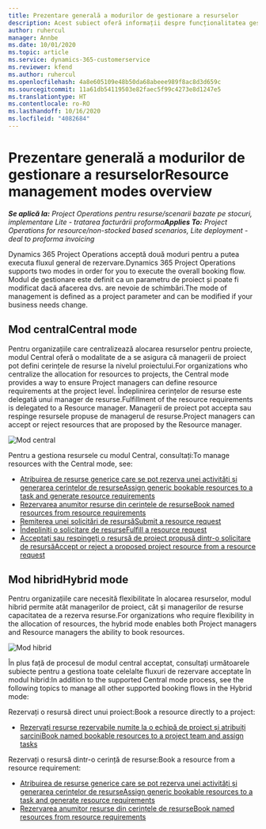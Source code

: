 ```yaml
---
title: Prezentare generală a modurilor de gestionare a resurselor
description: Acest subiect oferă informații despre funcționalitatea gestionării resurselor în Dynamics 365 Project Operations.
author: ruhercul
manager: Annbe
ms.date: 10/01/2020
ms.topic: article
ms.service: dynamics-365-customerservice
ms.reviewer: kfend
ms.author: ruhercul
ms.openlocfilehash: 4a8e605109e48b50da68abeee989f8ac8d3d659c
ms.sourcegitcommit: 11a61db54119503e82faec5f99c4273e8d1247e5
ms.translationtype: HT
ms.contentlocale: ro-RO
ms.lasthandoff: 10/16/2020
ms.locfileid: "4082684"
---
```

# <a name="resource-management-modes-overview"></a><span data-ttu-id="e0bcf-103">Prezentare generală a modurilor de gestionare a resurselor</span><span class="sxs-lookup"><span data-stu-id="e0bcf-103">Resource management modes overview</span></span>

<span data-ttu-id="e0bcf-104">_**Se aplică la:** Project Operations pentru resurse/scenarii bazate pe stocuri, implementare Lite - tratarea facturării proforma_</span><span class="sxs-lookup"><span data-stu-id="e0bcf-104">_**Applies To:** Project Operations for resource/non-stocked based scenarios, Lite deployment - deal to proforma invoicing_</span></span>


<span data-ttu-id="e0bcf-105">Dynamics 365 Project Operations acceptă două moduri pentru a putea executa fluxul general de rezervare.</span><span class="sxs-lookup"><span data-stu-id="e0bcf-105">Dynamics 365 Project Operations supports two modes in order for you to execute the overall booking flow.</span></span> <span data-ttu-id="e0bcf-106">Modul de gestionare este definit ca un parametru de proiect și poate fi modificat dacă afacerea dvs. are nevoie de schimbări.</span><span class="sxs-lookup"><span data-stu-id="e0bcf-106">The mode of management is defined as a project parameter and can be modified if your business needs change.</span></span>    

## <a name="central-mode"></a><span data-ttu-id="e0bcf-107">Mod central</span><span class="sxs-lookup"><span data-stu-id="e0bcf-107">Central mode</span></span>
<span data-ttu-id="e0bcf-108">Pentru organizațiile care centralizează alocarea resurselor pentru proiecte, modul Central oferă o modalitate de a se asigura că managerii de proiect pot defini cerințele de resurse la nivelul proiectului.</span><span class="sxs-lookup"><span data-stu-id="e0bcf-108">For organizations who centralize the allocation for resources to projects, the Central mode provides a way to ensure Project managers can define resource requirements at the project level.</span></span> <span data-ttu-id="e0bcf-109">Îndeplinirea cerințelor de resurse este delegată unui manager de resurse.</span><span class="sxs-lookup"><span data-stu-id="e0bcf-109">Fulfillment of the resource requirements is delegated to a Resource manager.</span></span> <span data-ttu-id="e0bcf-110">Managerii de proiect pot accepta sau respinge resursele propuse de managerul de resurse.</span><span class="sxs-lookup"><span data-stu-id="e0bcf-110">Project managers can accept or reject resources that are proposed by the Resource manager.</span></span>

![Mod central](./media/resource-management-central.png)

<span data-ttu-id="e0bcf-112">Pentru a gestiona resursele cu modul Central, consultați:</span><span class="sxs-lookup"><span data-stu-id="e0bcf-112">To manage resources with the Central mode, see:</span></span>

- [<span data-ttu-id="e0bcf-113">Atribuirea de resurse generice care se pot rezerva unei activități și generarea cerințelor de resurse</span><span class="sxs-lookup"><span data-stu-id="e0bcf-113">Assign generic bookable resources to a task and generate resource requirements</span></span>](https://docs.microsoft.com/dynamics365/project-service/assign-generic-bookable-resource)
- [<span data-ttu-id="e0bcf-114">Rezervarea anumitor resurse din cerințele de resurse</span><span class="sxs-lookup"><span data-stu-id="e0bcf-114">Book named resources from resource requirements</span></span>](https://docs.microsoft.com/dynamics365/project-service/book-named-resource)
- [<span data-ttu-id="e0bcf-115">Remiterea unei solicitări de resursă</span><span class="sxs-lookup"><span data-stu-id="e0bcf-115">Submit a resource request</span></span>](https://docs.microsoft.com/dynamics365/project-service/submit-resource-request)
- [<span data-ttu-id="e0bcf-116">Îndepliniți o solicitare de resurse</span><span class="sxs-lookup"><span data-stu-id="e0bcf-116">Fulfill a resource request</span></span>](https://docs.microsoft.com/dynamics365/project-service/resource-management-fulfill-requests)
- [<span data-ttu-id="e0bcf-117">Acceptați sau respingeți o resursă de proiect propusă dintr-o solicitare de resursă</span><span class="sxs-lookup"><span data-stu-id="e0bcf-117">Accept or reject a proposed project resource from a resource request</span></span>](https://docs.microsoft.com/dynamics365/project-service/accept-reject-proposed-resource)

## <a name="hybrid-mode"></a><span data-ttu-id="e0bcf-118">Mod hibrid</span><span class="sxs-lookup"><span data-stu-id="e0bcf-118">Hybrid mode</span></span>
<span data-ttu-id="e0bcf-119">Pentru organizațiile care necesită flexibilitate în alocarea resurselor, modul hibrid permite atât managerilor de proiect, cât și managerilor de resurse capacitatea de a rezerva resurse.</span><span class="sxs-lookup"><span data-stu-id="e0bcf-119">For organizations who require flexibility in the allocation of resources, the hybrid mode enables both Project managers and Resource managers the ability to book resources.</span></span>

![Mod hibrid](./media/resource-management-hybrid.png)

<span data-ttu-id="e0bcf-121">În plus față de procesul de modul central acceptat, consultați următoarele subiecte pentru a gestiona toate celelalte fluxuri de rezervare acceptate în modul hibrid:</span><span class="sxs-lookup"><span data-stu-id="e0bcf-121">In addition to the supported Central mode process, see the following topics to manage all other supported booking flows in the Hybrid mode:</span></span>

<span data-ttu-id="e0bcf-122">Rezervați o resursă direct unui proiect:</span><span class="sxs-lookup"><span data-stu-id="e0bcf-122">Book a resource directly to a project:</span></span>
- [<span data-ttu-id="e0bcf-123">Rezervați resurse rezervabile numite la o echipă de proiect și atribuiți sarcini</span><span class="sxs-lookup"><span data-stu-id="e0bcf-123">Book named bookable resources to a project team and assign tasks</span></span>](https://docs.microsoft.com/dynamics365/project-service/assign-named-bookable-resource)

<span data-ttu-id="e0bcf-124">Rezervați o resursă dintr-o cerință de resurse:</span><span class="sxs-lookup"><span data-stu-id="e0bcf-124">Book a resource from a resource requirement:</span></span>
- [<span data-ttu-id="e0bcf-125">Atribuirea de resurse generice care se pot rezerva unei activități și generarea cerințelor de resurse</span><span class="sxs-lookup"><span data-stu-id="e0bcf-125">Assign generic bookable resources to a task and generate resource requirements</span></span>](https://docs.microsoft.com/dynamics365/project-service/assign-generic-bookable-resource)
- [<span data-ttu-id="e0bcf-126">Rezervarea anumitor resurse din cerințele de resurse</span><span class="sxs-lookup"><span data-stu-id="e0bcf-126">Book named resources from resource requirements</span></span>](https://docs.microsoft.com/dynamics365/project-service/book-named-resource)
